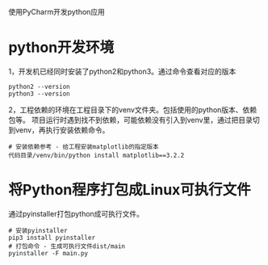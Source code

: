 使用PyCharm开发python应用

# python开发环境
1，开发机已经同时安装了python2和python3。通过命令查看对应的版本
```shell
python2 --version
python3 --version
```
2，工程依赖的环境在工程目录下的venv文件夹。包括使用的python版本、依赖包等。
项目运行时遇到找不到依赖，可能依赖没有引入到venv里，通过把目录切到venv，再执行安装依赖命令。
```shell
# 安装依赖参考 - 给工程安装matplotlib的指定版本
代码目录/venv/bin/python install matplotlib==3.2.2
```

# 将Python程序打包成Linux可执行文件
通过pyinstaller打包python成可执行文件。
```shell
# 安装pyinstaller
pip3 install pyinstaller
# 打包命令 - 生成可执行文件dist/main
pyinstaller -F main.py
```